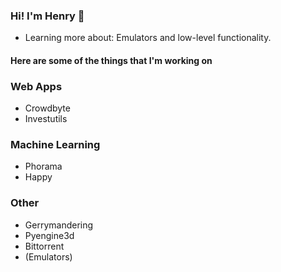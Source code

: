 ### Hi! I'm Henry 👋

- Learning more about: Emulators and low-level functionality.

#### Here are some of the things that I'm working on

### Web Apps

- Crowdbyte
- Investutils

### Machine Learning

- Phorama
- Happy

### Other

- Gerrymandering
- Pyengine3d
- Bittorrent
- (Emulators)
